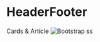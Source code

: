 # HeaderFooter
 Cards & Article
![Bootstrap ss](https://github.com/Sejalvala0126/HeaderFooter/assets/142477514/e5f00617-a8a0-4312-9c41-761a2db336fe)
